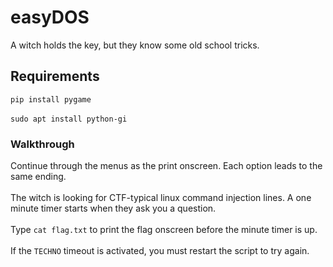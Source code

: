 # easyDOS
A witch holds the key, but they know some old school tricks.
## Requirements
```pip install pygame```<br/><br/>
```sudo apt install python-gi```
### Walkthrough
Continue through the menus as the print onscreen. Each option leads to the same ending.<br/><br/>
The witch is looking for CTF-typical linux command injection lines. A one minute timer starts when they ask you a question.<br/><br/>
Type ```cat flag.txt``` to print the flag onscreen before the minute timer is up.<br/><br/>
If the `TECHNO` timeout is activated, you must restart the script to try again.